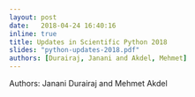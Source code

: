 ```yaml
---
layout: post
date:   2018-04-24 16:40:16
inline: true
title: Updates in Scientific Python 2018
slides: "python-updates-2018.pdf"
authors: [Durairaj, Janani and Akdel, Mehmet]
---
```


Authors: Janani Durairaj and Mehmet Akdel
